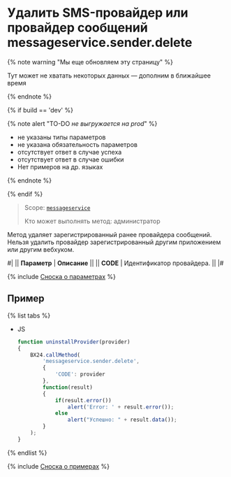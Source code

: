 # Удалить SMS-провайдер или провайдер сообщений messageservice.sender.delete

{% note warning "Мы еще обновляем эту страницу" %}

Тут может не хватать некоторых данных — дополним в ближайшее время

{% endnote %}

{% if build == 'dev' %}

{% note alert "TO-DO _не выгружается на prod_" %}

- не указаны типы параметров
- не указана обязательность параметров
- отсутствует ответ в случае успеха
- отсутствует ответ в случае ошибки
- Нет примеров на др. языках

{% endnote %}

{% endif %}

> Scope: [`messageservice`](../scopes/permissions.md)
>
> Кто может выполнять метод: администратор

Метод удаляет зарегистрированный ранее провайдера сообщений. Нельзя удалить провайдер зарегистрированный другим приложением или другим вебхуком.

#|
|| **Параметр** | **Описание** ||
|| **CODE** | Идентификатор провайдера. ||
|#

{% include [Сноска о параметрах](../../_includes/required.md) %}

## Пример

{% list tabs %}

- JS

    ```js
    function uninstallProvider(provider)
    {
        BX24.callMethod(
            'messageservice.sender.delete',
            {
                'CODE': provider
            },
            function(result)
            {
                if(result.error())
                    alert('Error: ' + result.error());
                else
                    alert("Успешно: " + result.data());
            }
        );
    }
    ```

{% endlist %}

{% include [Сноска о примерах](../../_includes/examples.md) %}